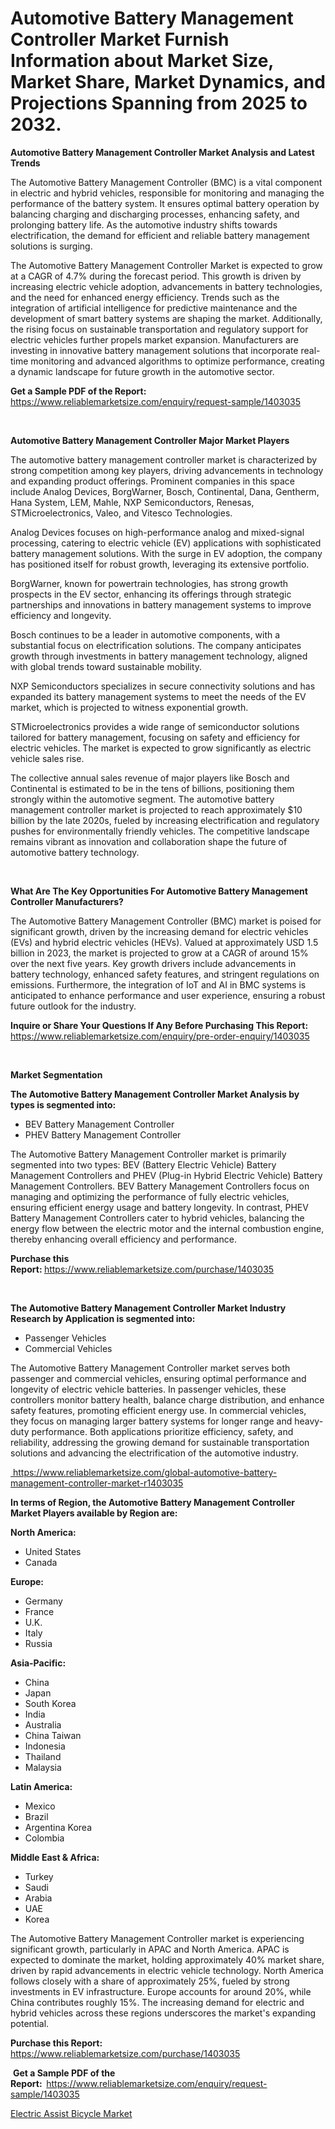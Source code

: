 <p><h1>Automotive Battery Management Controller Market Furnish Information about Market Size, Market Share, Market Dynamics, and Projections Spanning from 2025 to 2032.</h1></p><p><strong>Automotive Battery Management Controller Market Analysis and Latest Trends</strong></p>
<p><p>The Automotive Battery Management Controller (BMC) is a vital component in electric and hybrid vehicles, responsible for monitoring and managing the performance of the battery system. It ensures optimal battery operation by balancing charging and discharging processes, enhancing safety, and prolonging battery life. As the automotive industry shifts towards electrification, the demand for efficient and reliable battery management solutions is surging.</p><p>The Automotive Battery Management Controller Market is expected to grow at a CAGR of 4.7% during the forecast period. This growth is driven by increasing electric vehicle adoption, advancements in battery technologies, and the need for enhanced energy efficiency. Trends such as the integration of artificial intelligence for predictive maintenance and the development of smart battery systems are shaping the market. Additionally, the rising focus on sustainable transportation and regulatory support for electric vehicles further propels market expansion. Manufacturers are investing in innovative battery management solutions that incorporate real-time monitoring and advanced algorithms to optimize performance, creating a dynamic landscape for future growth in the automotive sector.</p></p>
<p><strong>Get a Sample PDF of the Report:&nbsp;</strong> <a href="https://www.reliablemarketsize.com/enquiry/request-sample/1403035?utm_campaign=3205&utm_medium=2&utm_source=Github&utm_content=ia&utm_term=28032025&utm_id=automotive-battery-management-controller">https://www.reliablemarketsize.com/enquiry/request-sample/1403035</a></p>
<p>&nbsp;</p>
<p><strong>Automotive Battery Management Controller Major Market Players</strong></p>
<p><p>The automotive battery management controller market is characterized by strong competition among key players, driving advancements in technology and expanding product offerings. Prominent companies in this space include Analog Devices, BorgWarner, Bosch, Continental, Dana, Gentherm, Hana System, LEM, Mahle, NXP Semiconductors, Renesas, STMicroelectronics, Valeo, and Vitesco Technologies.</p><p>Analog Devices focuses on high-performance analog and mixed-signal processing, catering to electric vehicle (EV) applications with sophisticated battery management solutions. With the surge in EV adoption, the company has positioned itself for robust growth, leveraging its extensive portfolio.</p><p>BorgWarner, known for powertrain technologies, has strong growth prospects in the EV sector, enhancing its offerings through strategic partnerships and innovations in battery management systems to improve efficiency and longevity. </p><p>Bosch continues to be a leader in automotive components, with a substantial focus on electrification solutions. The company anticipates growth through investments in battery management technology, aligned with global trends toward sustainable mobility.</p><p>NXP Semiconductors specializes in secure connectivity solutions and has expanded its battery management systems to meet the needs of the EV market, which is projected to witness exponential growth.</p><p>STMicroelectronics provides a wide range of semiconductor solutions tailored for battery management, focusing on safety and efficiency for electric vehicles. The market is expected to grow significantly as electric vehicle sales rise.</p><p>The collective annual sales revenue of major players like Bosch and Continental is estimated to be in the tens of billions, positioning them strongly within the automotive segment. The automotive battery management controller market is projected to reach approximately $10 billion by the late 2020s, fueled by increasing electrification and regulatory pushes for environmentally friendly vehicles. The competitive landscape remains vibrant as innovation and collaboration shape the future of automotive battery technology.</p></p>
<p>&nbsp;</p>
<p><strong>What Are The Key Opportunities For Automotive Battery Management Controller Manufacturers?</strong></p>
<p><p>The Automotive Battery Management Controller (BMC) market is poised for significant growth, driven by the increasing demand for electric vehicles (EVs) and hybrid electric vehicles (HEVs). Valued at approximately USD 1.5 billion in 2023, the market is projected to grow at a CAGR of around 15% over the next five years. Key growth drivers include advancements in battery technology, enhanced safety features, and stringent regulations on emissions. Furthermore, the integration of IoT and AI in BMC systems is anticipated to enhance performance and user experience, ensuring a robust future outlook for the industry.</p></p>
<p><strong>Inquire or Share Your Questions If Any Before Purchasing This Report:</strong> <a href="https://www.reliablemarketsize.com/enquiry/pre-order-enquiry/1403035?utm_campaign=3205&utm_medium=2&utm_source=Github&utm_content=ia&utm_term=28032025&utm_id=automotive-battery-management-controller">https://www.reliablemarketsize.com/enquiry/pre-order-enquiry/1403035</a></p>
<p>&nbsp;</p>
<p><strong>Market Segmentation</strong></p>
<p><strong>The Automotive Battery Management Controller Market Analysis by types is segmented into:</strong></p>
<p><ul><li>BEV Battery Management Controller</li><li>PHEV Battery Management Controller</li></ul></p>
<p><p>The Automotive Battery Management Controller market is primarily segmented into two types: BEV (Battery Electric Vehicle) Battery Management Controllers and PHEV (Plug-in Hybrid Electric Vehicle) Battery Management Controllers. BEV Battery Management Controllers focus on managing and optimizing the performance of fully electric vehicles, ensuring efficient energy usage and battery longevity. In contrast, PHEV Battery Management Controllers cater to hybrid vehicles, balancing the energy flow between the electric motor and the internal combustion engine, thereby enhancing overall efficiency and performance.</p></p>
<p><strong>Purchase this Report:&nbsp;</strong><a href="https://www.reliablemarketsize.com/purchase/1403035?utm_campaign=3205&utm_medium=2&utm_source=Github&utm_content=ia&utm_term=28032025&utm_id=automotive-battery-management-controller">https://www.reliablemarketsize.com/purchase/1403035</a></p>
<p>&nbsp;</p>
<p><strong>The Automotive Battery Management Controller Market Industry Research by Application is segmented into:</strong></p>
<p><ul><li>Passenger Vehicles</li><li>Commercial Vehicles</li></ul></p>
<p><p>The Automotive Battery Management Controller market serves both passenger and commercial vehicles, ensuring optimal performance and longevity of electric vehicle batteries. In passenger vehicles, these controllers monitor battery health, balance charge distribution, and enhance safety features, promoting efficient energy use. In commercial vehicles, they focus on managing larger battery systems for longer range and heavy-duty performance. Both applications prioritize efficiency, safety, and reliability, addressing the growing demand for sustainable transportation solutions and advancing the electrification of the automotive industry.</p></p>
<p><a href="https://www.reliablemarketsize.com/global-automotive-battery-management-controller-market-r1403035?utm_campaign=3205&utm_medium=2&utm_source=Github&utm_content=ia&utm_term=28032025&utm_id=automotive-battery-management-controller">&nbsp;https://www.reliablemarketsize.com/global-automotive-battery-management-controller-market-r1403035</a></p>
<p><strong>In terms of Region, the Automotive Battery Management Controller Market Players available by Region are:</strong></p>
<p>
    <p> <strong> North America: </strong>
        <ul>
            <li>United States</li>
            <li>Canada</li>
        </ul>
        </p> 
    <p> <strong> Europe: </strong>
        <ul>
            <li>Germany</li>
            <li>France</li>
            <li>U.K.</li>
            <li>Italy</li>
            <li>Russia</li>
        </ul>
        </p> 
    <p> <strong> Asia-Pacific: </strong>
        <ul>
            <li>China</li>
            <li>Japan</li>
            <li>South Korea</li>
            <li>India</li>
            <li>Australia</li>
            <li>China Taiwan</li>
            <li>Indonesia</li>
            <li>Thailand</li>
            <li>Malaysia</li>
        </ul>
        </p> 
    <p> <strong> Latin America: </strong>
        <ul>
            <li>Mexico</li>
            <li>Brazil</li>
            <li>Argentina Korea</li>
            <li>Colombia</li>
        </ul>
        </p> 
    <p> <strong> Middle East & Africa: </strong>
        <ul>
            <li>Turkey</li>
            <li>Saudi</li>
            <li>Arabia</li>
            <li>UAE</li>
            <li>Korea</li>
        </ul>
    </p>
    </p>
<p><p>The Automotive Battery Management Controller market is experiencing significant growth, particularly in APAC and North America. APAC is expected to dominate the market, holding approximately 40% market share, driven by rapid advancements in electric vehicle technology. North America follows closely with a share of approximately 25%, fueled by strong investments in EV infrastructure. Europe accounts for around 20%, while China contributes roughly 15%. The increasing demand for electric and hybrid vehicles across these regions underscores the market's expanding potential.</p></p>
<p><strong>Purchase this Report: </strong><a href="https://www.reliablemarketsize.com/purchase/1403035?utm_campaign=3205&utm_medium=2&utm_source=Github&utm_content=ia&utm_term=28032025&utm_id=automotive-battery-management-controller">https://www.reliablemarketsize.com/purchase/1403035</a></p>
<p>&nbsp;<strong>Get a Sample PDF of the Report:&nbsp;&nbsp;</strong><a href="https://www.reliablemarketsize.com/enquiry/request-sample/1403035?utm_campaign=3205&utm_medium=2&utm_source=Github&utm_content=ia&utm_term=28032025&utm_id=automotive-battery-management-controller">https://www.reliablemarketsize.com/enquiry/request-sample/1403035</a></p>
<p><strong></strong></p>
<p><p><a href="https://github.com/shrebasokib/Market-Research-Report-List-1/blob/main/electric-assist-bicycle-market.md?utm_campaign=3205&utm_medium=2&utm_source=Github&utm_content=ia&utm_term=28032025&utm_id=automotive-battery-management-controller">Electric Assist Bicycle Market</a></p></p>